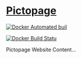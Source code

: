 # [Pictopage](http://pictopage.com)

[![Docker Automated buil](https://img.shields.io/docker/automated/jrottenberg/ffmpeg.svg)](https://hub.docker.com/r/artemas/pictopage/)

[![Docker Build Statu](https://img.shields.io/docker/build/jrottenberg/ffmpeg.svg)](https://hub.docker.com/r/artemas/pictopage/)

Pictopage Website Content...
